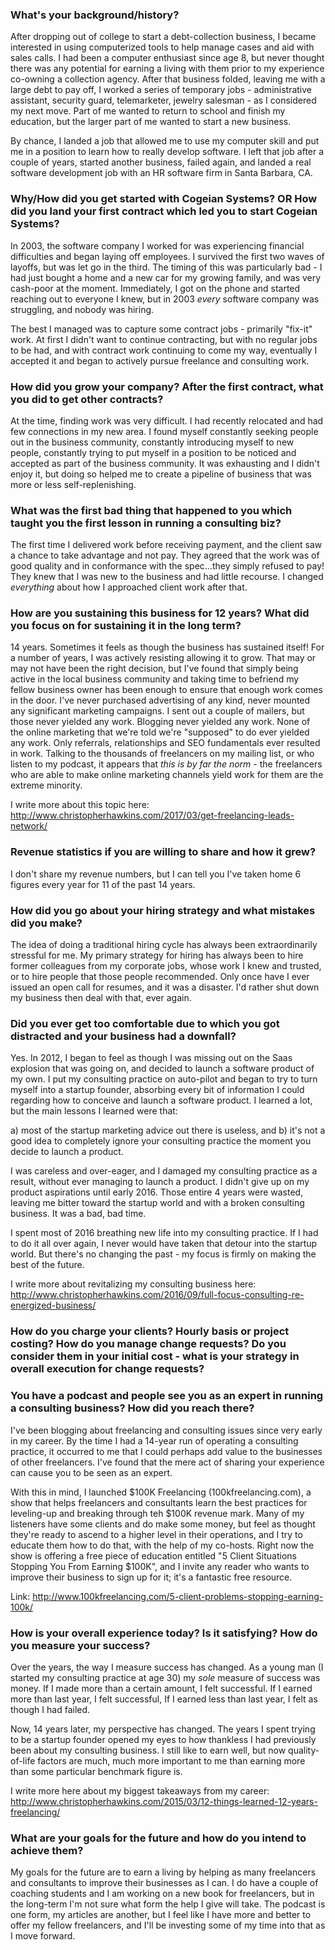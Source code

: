 ### What's your background/history?

After dropping out of college to start a debt-collection business, I became interested in using computerized tools to help manage cases and aid with sales calls. I had been a computer enthusiast since age 8, but never thought there was any potential for earning a living with them prior to my experience co-owning a collection agency. After that business folded, leaving me with a large debt to pay off, I worked a series of temporary jobs - administrative assistant, security guard, telemarketer, jewelry salesman - as I considered my next move. Part of me wanted to return to school and finish my education, but the larger part of me wanted to start a new business.

By chance, I landed a job that allowed me to use my computer skill and put me in a position to learn how to really develop software. I left that job after a couple of years, started another business, failed again, and landed a real software development job with an HR software firm in Santa Barbara, CA.

### Why/How did you get started with Cogeian Systems? OR How did you land your first contract which led you to start Cogeian Systems?

In 2003, the software company I worked for was experiencing financial difficulties and began laying off employees. I survived the first two waves of layoffs, but was let go in the third. The timing of this was particularly bad - I had just bought a home and a new car for my growing family, and was very cash-poor at the moment. Immediately, I got on the phone and started reaching out to everyone I knew, but in 2003 *every* software company was struggling, and nobody was hiring. 

The best I managed was to capture some contract jobs - primarily "fix-it" work. At first I didn't want to continue contracting, but with no regular jobs to be had, and with contract work continuing to come my way, eventually I accepted it and began to actively pursue freelance and consulting work.

### How did you grow your company? After the first contract, what you did to get other contracts?

At the time, finding work was very difficult. I had recently relocated and had few connections in my new area. I found myself constantly seeking people out in the business community, constantly introducing myself to new people, constantly trying to put myself in a position to be noticed and accepted as part of the business community. It was exhausting and I didn't enjoy it, but doing so helped me to create a pipeline of business that was more or less self-replenishing.

### What was the first bad thing that happened to you which taught you the first lesson in running a consulting biz?

The first time I delivered work before receiving payment, and the client saw a chance to take advantage and not pay. They agreed that the work was of good quality and in conformance with the spec...they simply refused to pay! They knew that I was new to the business and had little recourse. I changed *everything* about how I approached client work after that.

### How are you sustaining this business for 12 years? What did you focus on for sustaining it in the long term?

14 years. Sometimes it feels as though the business has sustained itself! For a number of years, I was actively resisting allowing it to grow. That may or may not have been the right decision, but I've found that simply being active in the local business community and taking time to befriend my fellow business owner has been enough to ensure that enough work comes in the door. I've never purchased advertising of any kind, never mounted any significant marketing campaigns. I sent out a couple of mailers, but those never yielded any work. Blogging never yielded any work. None of the online marketing that we're told we're "supposed" to do ever yielded any work. Only referrals, relationships and SEO fundamentals ever resulted in work. Talking to the thousands of freelancers on my mailing list, or who listen to my podcast, it appears that _this is by far the norm_ - the freelancers who are able to make online marketing channels yield work for them are the extreme minority.

I write more about this topic here: http://www.christopherhawkins.com/2017/03/get-freelancing-leads-network/

### Revenue statistics if you are willing to share and how it grew?

I don't share my revenue numbers, but I can tell you I've taken home 6 figures every year for 11 of the past 14 years.

### How did you go about your hiring strategy and what mistakes did you make?

The idea of doing a traditional hiring cycle has always been extraordinarily stressful for me. My primary strategy for hiring has always been to hire former colleagues from my corporate jobs, whose work I knew and trusted, or to hire people that those people recommended. Only once have I ever issued an open call for resumes, and it was a disaster. I'd rather shut down my business then deal with that, ever again.

### Did you ever get too comfortable due to which you got distracted and your business had a downfall?

Yes. In 2012, I began to feel as though I was missing out on the Saas explosion that was going on, and decided to launch a software product of my own. I put my consulting practice on auto-pilot and began to try to turn myself into a startup founder, absorbing every bit of information I could regarding how to conceive and launch a software product. I learned a lot, but the main lessons I learned were that:

a) most of the startup marketing advice out there is useless, and 
b) it's not a good idea to completely ignore your consulting practice the moment you decide to launch a product. 

I was careless and over-eager, and I damaged my consulting practice as a result, without ever managing to launch a product. I didn't give up on my product aspirations until early 2016. Those entire 4 years were wasted, leaving me bitter toward the startup world and with a broken consulting business. It was a bad, bad time.

I spent most of 2016 breathing new life into my consulting practice. If I had to do it all over again, I never would have taken that detour into the startup world. But there's no changing the past - my focus is firmly on making the best of the future.

I write more about revitalizing my consulting business here: http://www.christopherhawkins.com/2016/09/full-focus-consulting-re-energized-business/

### How do you charge your clients? Hourly basis or project costing? How do you manage change requests? Do you consider them in your initial cost - what is your strategy in overall execution for change requests?

### You have a podcast and people see you as an expert in running a consulting business? How did you reach there?

I've been blogging about freelancing and consulting issues since very early in my career. By the time I had a 14-year run of operating a consulting practice, it occurred to me that I could perhaps add value to the businesses of other freelancers. I've found that the mere act of sharing your experience can cause you to be seen as an expert. 

With this in mind, I launched $100K Freelancing (100kfreelancing.com), a show that helps freelancers and consultants learn the best practices for leveling-up and breaking through teh $100K revenue mark. Many of my listeners have some clients and do make some money, but feel as thought they're ready to ascend to a higher level in their operations, and I try to educate them how to do that, with the help of my co-hosts. Right now the show is offering a free piece of education entitled "5 Client Situations Stopping You From Earning $100K", and I invite any reader who wants to improve their business to sign up for it; it's a fantastic free resource.

Link: http://www.100kfreelancing.com/5-client-problems-stopping-earning-100k/

### How is your overall experience today? Is it satisfying? How do you measure your success?

Over the years, the way I measure success has changed. As a young man (I started my consulting practice at age 30) my *sole* measure of success was money. If I made more than a certain amount, I felt successful. If I earned more than last year, I felt successful, If I earned less than last year, I felt as though I had failed.

Now, 14 years later, my perspective has changed. The years I spent trying to be a startup founder opened my eyes to how thankless I had previously been about my consulting business. I still like to earn well, but now quality-of-life factors are much, much more important to me than earning more than some particular benchmark figure is.

I write more here about my biggest takeaways from my career: http://www.christopherhawkins.com/2015/03/12-things-learned-12-years-freelancing/

### What are your goals for the future and how do you intend to achieve them?

My goals for the future are to earn a living by helping as many freelancers and consultants to improve their businesses as I can. I do have a couple of coaching students and I am working on a new book for freelancers, but in the long-term I'm not sure what form the help I give will take. The podcast is one form, my articles are another, but I feel like I have more and better to offer my fellow freelancers, and I'll be investing some of my time into that as I move forward.
